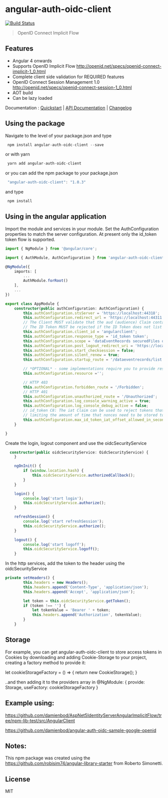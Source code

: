 # angular-auth-oidc-client
[![Build Status](https://travis-ci.org/damienbod/angular-auth-oidc-client.svg?branch=master)](https://travis-ci.org/damienbod/angular-auth-oidc-client) 
>OpenID Connect Implicit Flow


## Features
- Angular 4 onwards
- Supports OpenID Implicit Flow http://openid.net/specs/openid-connect-implicit-1_0.html
- Complete client side validation for REQUIRED features
- OpenID Connect Session Management 1.0 http://openid.net/specs/openid-connect-session-1_0.html
- AOT build
- Can be lazy loaded

Documentation : [Quickstart](https://github.com/damienbod/angular-auth-oidc-client) | [API Documentation](https://github.com/damienbod/angular-auth-oidc-client/blob/master/API_DOCUMENTATION.md) | [Changelog](https://github.com/damienbod/angular-auth-oidc-client/blob/master/CHANGELOG.md)

## <a></a>Using the package

Navigate to the level of your package.json and type
``` javascript
 npm install angular-auth-oidc-client --save
```

or with yarn

``` javascript
 yarn add angular-auth-oidc-client
```

or you can add the npm package to your package.json
``` javascript
 "angular-auth-oidc-client": "1.0.3"
```
 
and type 

``` javascript
 npm install
```

## Using in the angular application

Import the module and services in your module. Set the AuthConfiguration properties to match the server configuration. At present only the id_token token flow is supported.

```typescript
import { NgModule } from '@angular/core';

import { AuthModule, AuthConfiguration } from 'angular-auth-oidc-client';

@NgModule({
    imports: [
        ...
        AuthModule.forRoot()
    ],
    ...
})

export class AppModule {
    constructor(public authConfiguration: AuthConfiguration) {
        this.authConfiguration.stsServer = 'https://localhost:44318';
        this.authConfiguration.redirect_url = 'https://localhost:44311';
        // The Client MUST validate that the aud (audience) Claim contains its client_id value registered at the Issuer identified by the iss (issuer) Claim as an audience.
        // The ID Token MUST be rejected if the ID Token does not list the Client as a valid audience, or if it contains additional audiences not trusted by the Client.
        this.authConfiguration.client_id = 'angularclient';
        this.authConfiguration.response_type = 'id_token token';
        this.authConfiguration.scope = 'dataEventRecords securedFiles openid';
        this.authConfiguration.post_logout_redirect_uri = 'https://localhost:44311/Unauthorized';
        this.authConfiguration.start_checksession = false;
        this.authConfiguration.silent_renew = true;
        this.authConfiguration.startup_route = '/dataeventrecords/list';

        // *OPTIONAL* - some implementations require you to provide resource (e.g. client id or resource name) along with the request. provide it here. 
        this.authConfiguration.resource ='';

        // HTTP 403
        this.authConfiguration.forbidden_route = '/Forbidden';
        // HTTP 401
        this.authConfiguration.unauthorized_route = '/Unauthorized';
        this.authConfiguration.log_console_warning_active = true;
        this.authConfiguration.log_console_debug_active = false;
        // id_token C8: The iat Claim can be used to reject tokens that were issued too far away from the current time,
        // limiting the amount of time that nonces need to be stored to prevent attacks.The acceptable range is Client specific.
        this.authConfiguration.max_id_token_iat_offset_allowed_in_seconds = 3;
    }

}

```

Create the login, logout component and use the oidcSecurityService

```typescript
  constructor(public oidcSecurityService: OidcSecurityService) {
    }

    ngOnInit() {
        if (window.location.hash) {
            this.oidcSecurityService.authorizedCallback();
        }
    }

    login() {
        console.log('start login');
        this.oidcSecurityService.authorize();
    }

    refreshSession() {
        console.log('start refreshSession');
        this.oidcSecurityService.authorize();
    }

    logout() {
        console.log('start logoff');
        this.oidcSecurityService.logoff();
    }

```

In the http services, add the token to the header using the oidcSecurityService

```typescript
private setHeaders() {
        this.headers = new Headers();
        this.headers.append('Content-Type', 'application/json');
        this.headers.append('Accept', 'application/json');

        let token = this.oidcSecurityService.getToken();
        if (token !== '') {
            let tokenValue = 'Bearer ' + token;
            this.headers.append('Authorization', tokenValue);
        }
    }

```

## Storage

For example, you can get angular-auth-oidc-client to store access tokens in Cookies by downloading and adding Cookie-Storage to your project, creating a factory method to provide it:

let cookieStorageFactory = () => {
return new CookieStorage();
}

..and then adding it to the providers array in @NgModule:
{ provide: Storage, useFactory: cookieStorageFactory }


## Example using: 

https://github.com/damienbod/AspNet5IdentityServerAngularImplicitFlow/tree/npm-lib-test/src/AngularClient

https://github.com/damienbod/angular-auth-oidc-sample-google-openid

## Notes: 

This npm package was created using the https://github.com/robisim74/angular-library-starter from Roberto Simonetti.

## License
MIT
